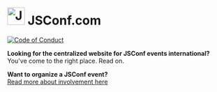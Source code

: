 # <img src="http://2015.jsconf.us/img/js-sized.png" width="40" alt="JSConf"> JSConf.com
[![Code of Conduct](https://img.shields.io/badge/%E2%9D%A4-code%20of%20conduct-blue.svg?style=flat)](CODE_OF_CONDUCT.md)

**Looking for the centralized website for JSConf events international?**<br>
You've come to the right place. Read on.

**Want to organize a JSConf event?**<br>
[Read more about involvement here](http://jsconf.com/i-want-to-run-a-jsconf.html)
